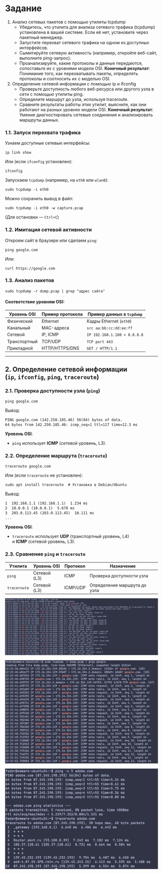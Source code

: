 # Задание 
1. Анализ сетевых пакетов с помощью утилиты tcpdump 
	- Убедитесь, что утилита для анализа сетевого трафика (tcpdump) установлена в вашей системе. Если её нет, установите через пакетный менеджер. 
	- Запустите перехват сетевого трафика на одном из доступных интерфейсов. 
	- Сымитируйте сетевую активность (например, откройте веб-сайт, выполните ping-запрос). 
	- Проанализируйте, какие протоколы и данные передаются, сопоставьте их с уровнями модели OSI. 
**Конечный результат**: Понимание того, как перехватывать пакеты, определять протоколы и соотносить их с моделью OSI. 
2. Определение сетевой информации с помощью ір и ifconfig 
	- Проверьте доступность любого веб-ресурса или другого узла в сети с помощью утилиты ping. 
	- Определите маршрут до узла, используя traceroute. 
	- Сравните результаты работы этих утилит, выясните, как они работают на разных уровнях модели OSI. 
**Конечный результат**: Умение диагностировать сетевые соединения и анализировать маршруты данных.

### **1.1. Запуск перехвата трафика**
Узнаем доступные сетевые интерфейсы:
```
ip link show
```
Или (если `ifconfig` установлен):
```
ifconfig
```
Запускаем `tcpdump` (например, на `eth0` или `wlan0`):
```
sudo tcpdump -i eth0
```
Можно сохранить вывод в файл:
```
sudo tcpdump -i eth0 -w capture.pcap
```
(Для остановки — `Ctrl+C`)
### **1.2. Имитация сетевой активности**
Откроем сайт в браузере или сделаем `ping`:
```
ping google.com
```
Или:
```
curl https://google.com
```
### **1.3. Анализ пакетов**
```
sudo tcpdump -r dump.pcap | grep "адрес сайта"
```

#### **Соответствие уровням OSI:**

| Уровень OSI  | Пример протокола | Пример данных в `tcpdump`    |
| ------------ | ---------------- | ---------------------------- |
| Физический   | Ethernet         | Кадры Ethernet (`eth0`)      |
| Канальный    | MAC-адреса       | `src aa:bb:cc:dd:ee:ff`      |
| Сетевой      | IP, ICMP         | `IP 192.168.1.100 > 8.8.8.8` |
| Транспортный | TCP/UDP          | `TCP port 443`               |
| Прикладной   | HTTP/HTTPS/DNS   | `GET / HTTP/1.1`             |

---

## **2. Определение сетевой информации (`ip`, `ifconfig`, `ping`, `traceroute`)**
### **2.1. Проверка доступности узла (`ping`)**
```
ping google.com
```
Вывод:
```
PING google.com (142.250.185.46) 56(84) bytes of data.
64 bytes from 142.250.185.46: icmp_seq=1 ttl=117 time=12.3 ms
```
**Уровень OSI**:
- `ping` использует **ICMP** (сетевой уровень, L3).
### **2.2. Определение маршрута (`traceroute`)**
```
traceroute google.com
```
Или (если `traceroute` не установлен):
```
sudo apt install traceroute  # Установка в Debian/Ubuntu
```
Вывод:
```
1  192.168.1.1 (192.168.1.1)  1.234 ms
2  10.0.0.1 (10.0.0.1)  5.678 ms
3  203.0.113.45 (203.0.113.45)  10.111 ms
...
```
**Уровень OSI**:
- `traceroute` использует **UDP** (транспортный уровень, L4) и **ICMP** (сетевой уровень, L3).
### **2.3. Сравнение `ping` и `traceroute`**

| Утилита      | Уровень OSI  | Протокол | Назначение                   |
| ------------ | ------------ | -------- | ---------------------------- |
| `ping`       | Сетевой (L3) | ICMP     | Проверка доступности узла    |
| `traceroute` | Сетевой (L3) | ICMP/UDP | Определение маршрута до узла |

![CleanShot 2025-07-18 at 15.34.08@2x.png](CleanShot%202025-07-18%20at%2015.34.08@2x.png)

![CleanShot 2025-07-18 at 15.34.20@2x.png](CleanShot%202025-07-18%20at%2015.34.20@2x.png)

![CleanShot 2025-07-18 at 16.30.54@2x.png](CleanShot%202025-07-18%20at%2016.30.54@2x.png)





